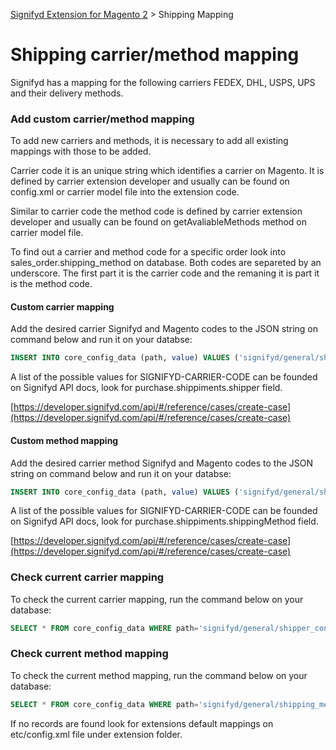 [Signifyd Extension for Magento 2](../README.md) > Shipping Mapping

# Shipping carrier/method mapping

Signifyd has a mapping for the following carriers FEDEX, DHL, USPS, UPS and their delivery methods.

### Add custom carrier/method mapping

To add new carriers and methods, it is necessary to add all existing mappings with those to be added.

Carrier code it is an unique string which identifies a carrier on Magento. It is defined by carrier extension developer and usually can be found on config.xml or carrier model file into the extension code.

Similar to carrier code the method code is defined by carrier extension developer and usually can be found on getAvaliableMethods method on carrier model file.

To find out a carrier and method code for a specific order look into sales_order.shipping_method on database. Both codes are separeted by an underscore. The first part it is the carrier code and the remaning it is part it is the method code.

#### Custom carrier mapping

Add the desired carrier Signifyd and Magento codes to the JSON string on command below and run it on your databse:

```sql
INSERT INTO core_config_data (path, value) VALUES ('signifyd/general/shipper_config', '{"FEDEX":["fedex"],"DHL":["dhl"],"SHIPWIRE":[],"USPS":["usps"],"UPS":["ups"],"SIGNIFYD-CARRIER-CODE":["magento-carrier-code"]}');
```

A list of the possible values for SIGNIFYD-CARRIER-CODE can be founded on Signifyd API docs, look for purchase.shippiments.shipper field.

[https://developer.signifyd.com/api/#/reference/cases/create-case](https://developer.signifyd.com/api/#/reference/cases/create-case)

#### Custom method mapping

Add the desired carrier method Signifyd and Magento codes to the JSON string on command below and run it on your databse:

```sql
INSERT INTO core_config_data (path, value) VALUES ('signifyd/general/shipping_method_config', '{"EXPRESS":["FEDEX_EXPRESS_SAVER", "7", "B", "C", "D", "U", "K", "L", "I", "N", "T", "X", "INT_4", "INT_5", "INT_6", "INT_7", "54", "07"],"ELECTRONIC":[],"FIRST_CLASS":["0_FCLE", "0_FCL", "0_FCP", "0_FCPC", "15", "53", "61", "INT_13", "INT_14", "INT_15", "INT_21"],"FIRST_CLASS_INTERNATIONAL":[],"FREE":["freeshipping"],"FREIGHT":["FEDEX_1_DAY_FREIGHT", "FEDEX_2_DAY_FREIGHT", "FEDEX_3_DAY_FREIGHT", "INTERNATIONAL_ECONOMY_FREIGHT", "INTERNATIONAL_PRIORITY_FREIGHT", "FEDEX_FREIGHT", "FEDEX_NATIONAL_FREIGHT"],"GROUND":["FEDEX_GROUND", "GROUND_HOME_DELIVERY", "INTERNATIONAL_GROUND", "4", "03"],"INTERNATIONAL":["INTERNATIONAL_ECONOMY", "INTERNATIONAL_FIRST"],"OVERNIGHT":["FIRST_OVERNIGHT", "PRIORITY_OVERNIGHT", "STANDARD_OVERNIGHT"],"PRIORITY":["1", "2", "3", "13", "16", "17", "22", "23", "25", "27", "28", "29", "30", "31", "32", "33", "34", "35", "36", "37", "38", "39", "40", "41", "42", "43", "44", "45", "46", "47", "48", "49", "50", "57", "58", "59", "62", "63", "64", "INT_1", "INT_2", "INT_8", "INT_9", "INT_10", "INT_11", "INT_16", "INT_17", "INT_18", "INT_19", "INT_20", "INT_22", "INT_23", "INT_24", "INT_25", "INT_27"],"PRIORITY_INTERNATIONAL":["EUROPE_FIRST_INTERNATIONAL_PRIORITY", "INTERNATIONAL_PRIORITY"],"PICKUP":["pickup"],"STANDARD":["11"],"STORE_TO_STORE":[],"TWO_DAY":["FEDEX_2_DAY", "FEDEX_2_DAY_AM", "59", "02"]}');
```

A list of the possible values for SIGNIFYD-CARRIER-CODE can be founded on Signifyd API docs, look for purchase.shippiments.shippingMethod field.

[https://developer.signifyd.com/api/#/reference/cases/create-case](https://developer.signifyd.com/api/#/reference/cases/create-case)

### Check current carrier mapping

To check the current carrier mapping, run the command below on your database:

```sql
SELECT * FROM core_config_data WHERE path='signifyd/general/shipper_config';
```

### Check current method mapping

To check the current method mapping, run the command below on your database:

```sql
SELECT * FROM core_config_data WHERE path='signifyd/general/shipping_method_config';
```

If no records are found look for extensions default mappings on etc/config.xml file under extension folder.
